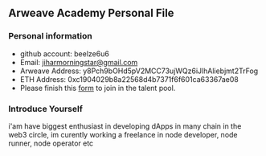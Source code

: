 ## Arweave Academy Personal File

### Personal information

- github account: beelze6u6
- Email: jiharmorningstar@gmail.com
- Arweave Address: y8Pch9bOHd5pV2MCC73ujWQz6iJlhAliebjmt2TrFog
- ETH Address: 0xc1904029b8a22568d4b7371f6f601ca63367ae08
- Please finish this [form](https://docs.google.com/forms/d/e/1FAIpQLSfWA5fIIcBgmRppm3jNz5vmf9Mai_QMVil-2pO4r7YKn_Zhtw/viewform?usp=sf_link) to join in the talent pool.

### Introduce Yourself
 i'am have biggest enthusiast in developing dApps in many chain in the web3 circle, im curently working a freelance in node developer, node runner, node operator etc
